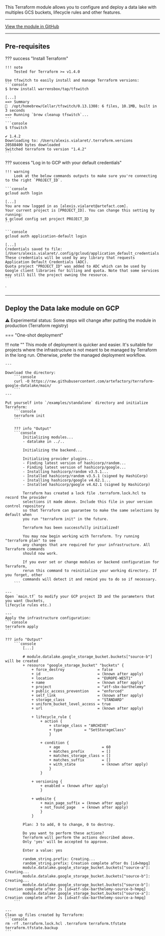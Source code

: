 This Terraform module allows you to configure and deploy a data lake with multiples GCS 
buckets, lifecycle rules and other features.

---

[View the module in GitHub](https://github.com/artefactory/terraform-google-datalake)

---

## Pre-requisites

??? success "Install Terraform"

    !!! note
        Tested for Terraform >= v1.4.0

    Use tfswitch to easily install and manage Terraform versions:
    ```console
    $ brew install warrensbox/tap/tfswitch
    
    [...]
    ==> Summary
    🍺  /opt/homebrew/Cellar/tfswitch/0.13.1308: 6 files, 10.1MB, built in 3 seconds
    ==> Running `brew cleanup tfswitch`...
    ```
    ```console
    $ tfswitch
    
    ✔ 1.4.2
    Downloading to: /Users/alexis.vialaret/.terraform.versions
    20588400 bytes downloaded
    Switched terraform to version "1.4.2" 
    ```
  

??? success "Log in to GCP with your default credentials"

    !!! warning 
        Look at the below commands outputs to make sure you're connecting to the right `PROJECT_ID`.
  
    ```console
    gcloud auth login
    
    [...]
    You are now logged in as [alexis.vialaret@artefact.com].
    Your current project is [PROJECT_ID]. You can change this setting by running:
    $ gcloud config set project PROJECT_ID
    ```
    
    ```console
    gcloud auth application-default login

    [...]
    Credentials saved to file: [/Users/alexis.vialaret/.config/gcloud/application_default_credentials.json]
    These credentials will be used by any library that requests Application Default Credentials (ADC).
    Quota project "PROJECT_ID" was added to ADC which can be used by Google client libraries for billing and quota. Note that some services may still bill the project owning the resource.
    ```
`

---

## Deploy the Data lake module on GCP

⚠️ Experimental status: Some steps will change after putting the module in production (Terraform registry)

=== "One-shot deployment"

!!! note ""
        This mode of deployment is quicker and easier. It's suitable for projects where the infrastructure is not meant to be managed by Terraform in the long run. Otherwise, prefer the managed deployment workflow.

    ---

    Download the directory:
        ```console
        curl -O https://raw.githubusercontent.com/artefactory/terraform-google-datalake/main/
        ```
    ---

    Put yourself into `/examples/standalone` directory and initialize Terraform:
        ```console
        terraform init
        ```

        ??? info "Output"
        ```console
            Initializing modules...
            - datalake in ../..

            Initializing the backend...

            Initializing provider plugins...
            - Finding latest version of hashicorp/random...
            - Finding latest version of hashicorp/google...
            - Installing hashicorp/random v3.5.1...
            - Installed hashicorp/random v3.5.1 (signed by HashiCorp)
            - Installing hashicorp/google v4.62.1...
            - Installed hashicorp/google v4.62.1 (signed by HashiCorp)

            Terraform has created a lock file .terraform.lock.hcl to record the provider
            selections it made above. Include this file in your version control repository
            so that Terraform can guarantee to make the same selections by default when
            you run "terraform init" in the future.

            Terraform has been successfully initialized!

            You may now begin working with Terraform. Try running "terraform plan" to see
            any changes that are required for your infrastructure. All Terraform commands
            should now work.

            If you ever set or change modules or backend configuration for Terraform,
            rerun this command to reinitialize your working directory. If you forget, other
            commands will detect it and remind you to do so if necessary.
        ```

    ---
    Open `main.tf` to modify your GCP project ID and the parameters that you want (buckets,
    lifecycle rules etc.)

    ---
    Apply the infrastructure configuration:
    ```console
    terraform apply
    ```

    ??? info "Output"
        ```console
            [...]

            # module.datalake.google_storage_bucket.buckets["source-b"] will be created
            + resource "google_storage_bucket" "buckets" {
                + force_destroy               = false
                + id                          = (known after apply)
                + location                    = "EUROPE-WEST1"
                + name                        = (known after apply)
                + project                     = "atf-sbx-barthelemy"
                + public_access_prevention    = "enforced"
                + self_link                   = (known after apply)
                + storage_class               = "STANDARD"
                + uniform_bucket_level_access = true
                + url                         = (known after apply)

                + lifecycle_rule {
                    + action {
                        + storage_class = "ARCHIVE"
                        + type          = "SetStorageClass"
                        }

                    + condition {
                        + age                   = 60
                        + matches_prefix        = []
                        + matches_storage_class = []
                        + matches_suffix        = []
                        + with_state            = (known after apply)
                        }
                    }

                + versioning {
                    + enabled = (known after apply)
                    }

                + website {
                    + main_page_suffix = (known after apply)
                    + not_found_page   = (known after apply)
                    }
                }

            Plan: 3 to add, 0 to change, 0 to destroy.

            Do you want to perform these actions?
            Terraform will perform the actions described above.
            Only 'yes' will be accepted to approve.

            Enter a value: yes

            random_string.prefix: Creating...
            random_string.prefix: Creation complete after 0s [id=hmpq]
            module.datalake.google_storage_bucket.buckets["source-a"]: Creating...
            module.datalake.google_storage_bucket.buckets["source-b"]: Creating...
            module.datalake.google_storage_bucket.buckets["source-b"]: Creation complete after 2s [id=atf-sbx-barthelemy-source-b-hmpq]
            module.datalake.google_storage_bucket.buckets["source-a"]: Creation complete after 2s [id=atf-sbx-barthelemy-source-a-hmpq]
        ```
    
    ---
    Clean up files created by Terraform:
    ```console
    rm -rf .terraform.lock.hcl .terraform terraform.tfstate terraform.tfstate.backup
    ```
